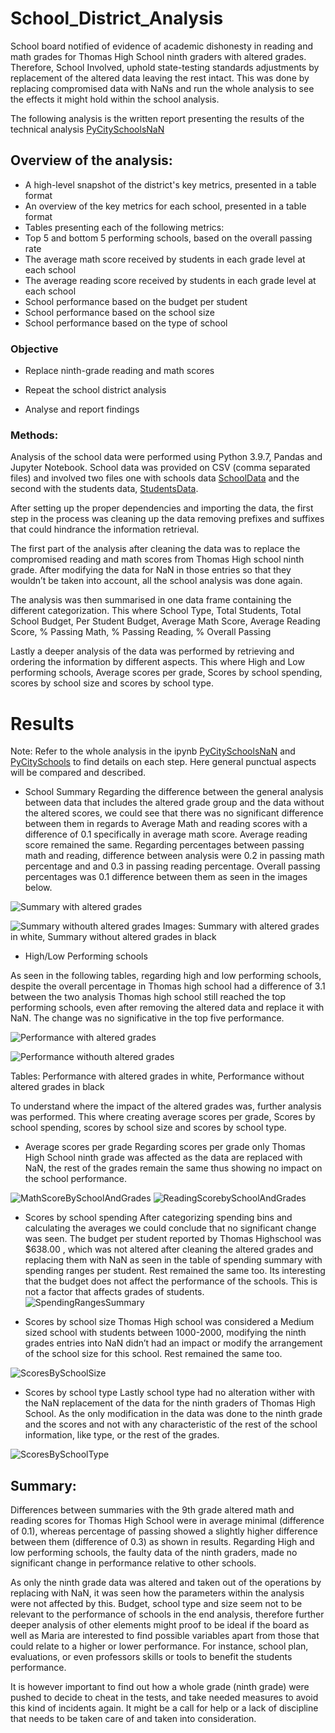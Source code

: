 # School_District_Analysis

School board notified of evidence of academic dishonesty in reading and math grades for Thomas High School ninth graders with altered grades. Therefore, School Involved, uphold state-testing standards adjustments by replacement of the altered data leaving the rest intact. This was done by replacing compromised data with NaNs and run the whole analysis to see the effects it might hold within the school analysis. 

The following analysis  is the written report presenting the results of the technical analysis [PyCitySchoolsNaN](PyCitySchools_Challenge.ipynb)


## Overview of the analysis:
- A high-level snapshot of the district's key metrics, presented in a table format
- An overview of the key metrics for each school, presented in a table format
- Tables presenting each of the following metrics:
- Top 5 and bottom 5 performing schools, based on the overall passing rate
- The average math score received by students in each grade level at each school
- The average reading score received by students in each grade level at each school
- School performance based on the budget per student
- School performance based on the school size 
- School performance based on the type of school

### Objective
- Replace ninth-grade reading and math scores

- Repeat the school district analysis

- Analyse and report findings


### Methods:
Analysis of the school data were performed using Python 3.9.7, Pandas and Jupyter Notebook. 
School data was provided on CSV (comma separated files) and involved two files one with schools data [SchoolData](Resources\schools_complete.csv) and the second with the students data, [StudentsData](Resources\students_complete.csv). 

After setting up the proper dependencies and importing the data, the first step in the process was cleaning up the data removing prefixes and suffixes that could hindrance the information retrieval. 

The first part of the analysis after cleaning the data was to replace the compromised reading and math scores from Thomas High school ninth grade. After modifying the data for NaN in those entries so that they wouldn’t be taken into account, all the school analysis was done again. 

The analysis was then summarised in one data frame containing the different categorization. This where School Type, Total Students, Total School Budget, Per Student Budget, Average Math Score, Average Reading Score, % Passing Math, % Passing Reading, % Overall Passing

Lastly a deeper analysis of the data was performed by retrieving and ordering the information by different aspects. This where High and Low performing schools, Average scores per grade, Scores by school spending, scores by school size and scores by school type. 



# Results
Note: Refer to the whole analysis in the ipynb [PyCitySchoolsNaN](PyCitySchools_Challenge.ipynb) and [PyCitySchools](PyCitySchools.ipynb) to find details on each step. Here general punctual aspects will be compared and described. 

- School Summary
Regarding the difference between the general analysis between data that includes the altered grade group and the data without the altered scores, we could see that there was no significant difference between them in regards to Average Math and reading scores with a difference of 0.1 specifically in average math score. Average reading score remained the same. 
Regarding percentages between passing math and reading, difference between analysis were 0.2 in passing math percentage and and 0.3 in passing reading percentage. Overall passing percentages was 0.1 difference between them as seen in the images below. 

![Summary with altered grades](Pics/AnalysisWithThomasNinthGrade.png)

![Summary withouth altered grades](Pics/AnalysisWitouthThomasNinthGrade.png)
Images: Summary with altered grades in white, Summary without altered grades in black


- High/Low Performing schools

As seen in the following tables, regarding high and low performing schools, despite the overall percentage in Thomas high school had a difference of 3.1 between the two analysis Thomas high school still reached the top performing schools, even after removing the altered data and replace it with NaN. The change was no significative in the top five performance. 


![Performance with altered grades](Pics/SchoolDataWithAlteredGrades.png)

![Performance withouth altered grades](Pics/SchoolDataWithouthAlteredGrades.png)

Tables: Performance with altered grades in white, Performance without altered grades in black


To understand where the impact of the altered grades was, further analysis was performed. This where creating average scores per grade, Scores by school spending, scores by school size and scores by school type. 

- Average scores per grade
Regarding scores per grade only Thomas High School ninth grade was affected as the data are replaced with NaN, the rest of the grades remain the same thus showing no impact on the school performance. 

![MathScoreBySchoolAndGrades](Pics/MathScoreBySchoolAndGrades.png)
![ReadingScorebySchoolAndGrades](Pics/ReadingScorebySchoolAndGrades.png)




- Scores by school spending
After categorizing spending bins and calculating the averages we could conclude that no significant change was seen. The budget per student reported by Thomas Highschool was $638.00 , which was not altered after cleaning the altered grades and replacing them with NaN as seen in the table of spending summary with spending ranges per student. Rest remained the same too. Its interesting that the budget does not affect the performance of the schools. This is not a factor that affects grades of students. 
![SpendingRangesSummary](Pics/SpendingRangesSummary.png)

- Scores by school size
Thomas High school was considered a Medium sized school with students between 1000-2000, modifying the ninth grades entries into NaN didn’t had an impact or modify the arrangement of the school size for this school. Rest remained the same too. 

![ScoresBySchoolSize](Pics/ScoresBySchoolSize.png)

- Scores by school type
Lastly school type had no alteration wither with the NaN replacement of the data for the ninth graders of Thomas High School. As the only modification in the data was done to the ninth grade and the scores and not with any characteristic of the rest of the school information, like type, or the rest of the grades. 

![ScoresBySchoolType](Pics/ScoresBySchoolType.png)



## Summary: 

Differences between summaries with the 9th grade altered math and reading scores for Thomas High School were in average minimal (difference of 0.1), whereas percentage of passing showed a slightly higher difference between them (difference of 0.3) as shown in results. 
Regarding High and low performing schools, the faulty data of the ninth graders, made no significant change in performance relative to other schools. 

As only the ninth grade data was altered and taken out of the operations by replacing with NaN, it was seen how the parameters within the analysis were not affected by this. 
Budget, school type and size seem not to be relevant to the performance of schools in the end analysis, therefore further deeper analysis of other elements might proof to be ideal if the board as well as Maria are interested to find possible variables apart from those that could relate to a higher or lower performance. For instance, school plan, evaluations, or even professors skills or tools to benefit the students performance. 

It is however important to find out how a whole grade (ninth grade) were pushed to decide to cheat in the tests, and take needed measures to avoid this kind of incidents again. It might be a call for help or a lack of discipline that needs to be taken care of and taken into consideration.



